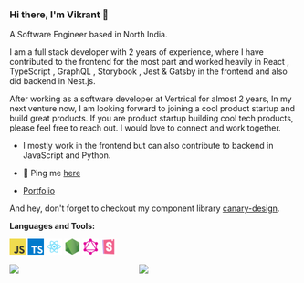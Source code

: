 ### Hi there, I'm Vikrant  👋

<!--
**vikrantaroraa/vikrantaroraa** is a ✨ _special_ ✨ repository because its `README.md` (this file) appears on your GitHub profile.

Here are some ideas to get you started:

- 🔭 I’m currently working on ...
- 🌱 I’m currently learning ...
- 👯 I’m looking to collaborate on ...
- 🤔 I’m looking for help with ...
- 💬 Ask me about ...
- 📫 How to reach me: ...
- 😄 Pronouns: ...
- ⚡ Fun fact: ...
-->

A Software Engineer based in North India.

I am a full stack developer with 2 years of experience, where I have contributed to the frontend for the most part and worked heavily in React , TypeScript , GraphQL , Storybook , Jest & Gatsby in the frontend and also did backend in Nest.js.

After working as a software developer at Vertrical for almost 2 years, In my next venture now, I am looking forward to joining a cool product startup and build great products. If you are product startup building cool tech products, please feel free to reach out. I would love to connect and work together.

- I mostly work in the frontend but can also contribute to backend in JavaScript and Python.

- 💬 Ping me [here](https://www.linkedin.com/in/vikrantaroraa/)
- [Portfolio](https://vikrantaroraa.netlify.app/)

And hey, don't forget to checkout my component library [canary-design](https://canary-design.netlify.app/).

**Languages and Tools:**  

<code><img height="28" src="https://raw.githubusercontent.com/github/explore/80688e429a7d4ef2fca1e82350fe8e3517d3494d/topics/javascript/javascript.png"></code>
<code><img height="28"  src="https://raw.githubusercontent.com/github/explore/80688e429a7d4ef2fca1e82350fe8e3517d3494d/topics/typescript/typescript.png"></code>
<code><img height="28" src="https://raw.githubusercontent.com/github/explore/80688e429a7d4ef2fca1e82350fe8e3517d3494d/topics/react/react.png"></code>
<code><img height="28" src="https://raw.githubusercontent.com/github/explore/80688e429a7d4ef2fca1e82350fe8e3517d3494d/topics/nodejs/nodejs.png"></code> 
<code><img height="28" src="https://raw.githubusercontent.com/github/explore/80688e429a7d4ef2fca1e82350fe8e3517d3494d/topics/graphql/graphql.png"></code>
<code><img height="28" src="https://raw.githubusercontent.com/github/explore/80688e429a7d4ef2fca1e82350fe8e3517d3494d/topics/storybook/storybook.png"></code>
<!--
<code><img height="28" src="https://raw.githubusercontent.com/github/explore/80688e429a7d4ef2fca1e82350fe8e3517d3494d/topics/flask/flask.png"></code>
<code><img height="28" src="https://raw.githubusercontent.com/github/explore/80688e429a7d4ef2fca1e82350fe8e3517d3494d/topics/python/python.png"></code>
-->




<img align="left" width="45%" src="https://github-readme-stats.vercel.app/api?username=vikrantaroraa&theme=vue-dark&show_icons=true&hide_border=true&count_private=true" />

<img align="left" width="48%" src="https://github-readme-streak-stats.herokuapp.com/?user=vikrantaroraa&theme=vue-dark&hide_border=true" />



<!--
![vikrantaroraa's Stats](https://github-readme-stats.vercel.app/api?username=vikrantaroraa&theme=vue-dark&show_icons=true&hide_border=true&count_private=true)

![vikrantaroraa's Streak](https://github-readme-streak-stats.herokuapp.com/?user=vikrantaroraa&theme=vue-dark&hide_border=true)

-->




